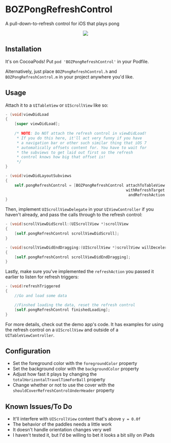 BOZPongRefreshControl
=====================

A pull-down-to-refresh control for iOS that plays pong

<p align="center"><img src="http://i.imgur.com/cdh7eVE.gif"/></p>

Installation
------------

It's on CocoaPods! Put ```pod 'BOZPongRefreshControl'``` in your Podfile.

Alternatively, just place ```BOZPongRefreshControl.h``` and ```BOZPongRefreshControl.m``` in your project anywhere you'd like.

Usage
--------

Attach it to a ```UITableView``` or ```UIScrollView``` like so:

```objective-c
- (void)viewDidLoad
{
    [super viewDidLoad];
    
    /* NOTE: Do NOT attach the refresh control in viewDidLoad!
     * If you do this here, it'll act very funny if you have
     * a navigation bar or other such similar thing that iOS 7
     * automatically offsets content for. You have to wait for
     * the subviews to get laid out first so the refresh
     * control knows how big that offset is!
     */
}

- (void)viewDidLayoutSubviews
{
    self.pongRefreshControl = [BOZPongRefreshControl attachToTableView:self.tableView
                                                     withRefreshTarget:self
                                                      andRefreshAction:@selector(refreshTriggered)];
}
```

Then, implement ```UIScrollViewDelegate``` in your ```UIViewController``` if you haven't already, and pass the calls through to the refresh control:

```objective-c
- (void)scrollViewDidScroll:(UIScrollView *)scrollView
{
    [self.pongRefreshControl scrollViewDidScroll];
}

- (void)scrollViewDidEndDragging:(UIScrollView *)scrollView willDecelerate:(BOOL)decelerate
{
    [self.pongRefreshControl scrollViewDidEndDragging];
}
```

Lastly, make sure you've implemented the ```refreshAction``` you passed it earlier to listen for refresh triggers:

```objective-c
- (void)refreshTriggered
{
    //Go and load some data

    //Finshed loading the data, reset the refresh control
    [self.pongRefreshControl finishedLoading];
}
```

For more details, check out the demo app's code. It has examples for using the refresh control on a ```UIScrollView``` and outside of a ```UITableViewController```.

Configuration
-------------

- Set the foreground color with the ```foregroundColor``` property
- Set the background color with the ```backgroundColor``` property
- Adjust how fast it plays by changing the ```totalHorizontalTravelTimeForBall``` property
- Change whether or not to use the cover with the ```shouldCoverRefreshControlUnderHeader``` property

Known Issues/To Do
------------------

- It'll interfere with ```UIScrollView``` content that's above ```y = 0.0f```
- The behavior of the paddles needs a little work
- It doesn't handle orientation changes very well
- I haven't tested it, but I'd be willing to bet it looks a bit silly on iPads
